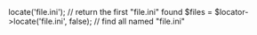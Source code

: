 <?php

use Herrera\FileLocator\Locator\FileSystemLocator;

$locator = new FileSystemLocator('/path/to/dir');
$locator = new FileSystemLocator(array(
    '/path/to/dir1',
    '/path/to/dir2',
    '/path/to/dir3' // etc
));

$file = $locator->locate('file.ini'); // return the first "file.ini" found
$files = $locator->locate('file.ini', false); // find all named "file.ini"
